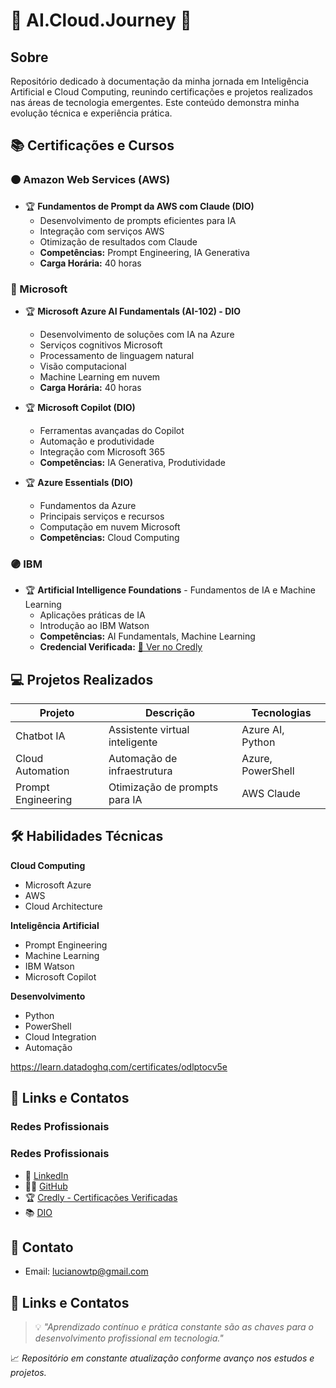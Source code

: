 # 🌟 AI.Cloud.Journey 🌟

## Sobre
Repositório dedicado à documentação da minha jornada em Inteligência Artificial e Cloud Computing, reunindo certificações e projetos realizados nas áreas de tecnologia emergentes. Este conteúdo demonstra minha evolução técnica e experiência prática.

## 📚 Certificações e Cursos

### 🟠 Amazon Web Services (AWS)
- 🏆 **Fundamentos de Prompt da AWS com Claude (DIO)**
  - Desenvolvimento de prompts eficientes para IA
  - Integração com serviços AWS
  - Otimização de resultados com Claude
  - **Competências:** Prompt Engineering, IA Generativa
  - **Carga Horária:** 40 horas

### 🔵 Microsoft
- 🏆 **Microsoft Azure AI Fundamentals (AI-102) - DIO**
  - Desenvolvimento de soluções com IA na Azure
  - Serviços cognitivos Microsoft
  - Processamento de linguagem natural
  - Visão computacional
  - Machine Learning em nuvem
  - **Carga Horária:** 40 horas

- 🏆 **Microsoft Copilot (DIO)**
  - Ferramentas avançadas do Copilot
  - Automação e produtividade
  - Integração com Microsoft 365
  - **Competências:** IA Generativa, Produtividade

- 🏆 **Azure Essentials (DIO)**
  - Fundamentos da Azure
  - Principais serviços e recursos
  - Computação em nuvem Microsoft
  - **Competências:** Cloud Computing

### 🟣 IBM

- 🏆 **Artificial Intelligence Foundations** - Fundamentos de IA e Machine Learning
  - Aplicações práticas de IA
  - Introdução ao IBM Watson
  - **Competências:** AI Fundamentals, Machine Learning
  - **Credencial Verificada:** [🔗 Ver no Credly](https://www.credly.com/users/luciano-henrique.627cec15)

## 💻 Projetos Realizados

| **Projeto** | **Descrição** | **Tecnologias** |
|-------------|---------------|-----------------|
| Chatbot IA | Assistente virtual inteligente | Azure AI, Python |
| Cloud Automation | Automação de infraestrutura | Azure, PowerShell |
| Prompt Engineering | Otimização de prompts para IA | AWS Claude |

## 🛠 Habilidades Técnicas

**Cloud Computing**
- Microsoft Azure
- AWS
- Cloud Architecture

**Inteligência Artificial**
- Prompt Engineering
- Machine Learning
- IBM Watson
- Microsoft Copilot

**Desenvolvimento**
- Python
- PowerShell
- Cloud Integration
- Automação

https://learn.datadoghq.com/certificates/odlptocv5e

## 🔗 Links e Contatos

### Redes Profissionais
### Redes Profissionais

- 💼 [LinkedIn](https://www.linkedin.com/in/lucianogirao)
- 👨‍💻 [GitHub](https://github.com/LucianoHMG)
- 🏆 [Credly - Certificações Verificadas](https://www.credly.com/users/luciano-henrique.627cec15)
- 📚 [DIO](https://www.dio.me/users/lucianowtp)

## 📧 Contato
- Email: lucianowtp@gmail.com
## 🔗 Links e Contatos


> 💡 *"Aprendizado contínuo e prática constante são as chaves para o desenvolvimento profissional em tecnologia."*

📈 *Repositório em constante atualização conforme avanço nos estudos e projetos.*
